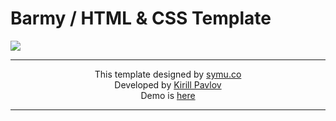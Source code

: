 # Barmy / HTML &amp; CSS Template
<img src="https://dev.pavlovkirill.com/barmy/img/barmy-mockup.jpg" />

<hr>
<p align="center">
This template designed by <a href="https://symu.co/freebies/templates-4/barmy-psd-template/">symu.co</a> <br>
Developed by <a href="http://pavlovkirill.com">Kirill Pavlov</a> <br>
Demo is <a href="http://dev.pavlovkirill.com/barmy/">here</a>
</p>
<hr>


